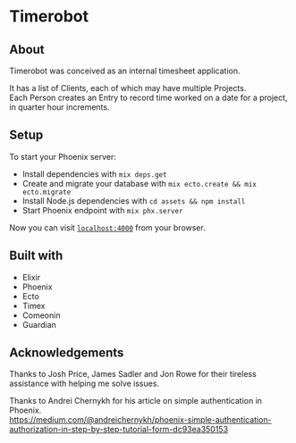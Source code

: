 # Timerobot

## About

Timerobot was conceived as an internal timesheet application.

It has a list of Clients, each of which may have multiple Projects.  
Each Person creates an Entry to record time worked on a date for a project, in quarter hour increments.

## Setup

To start your Phoenix server:

  * Install dependencies with `mix deps.get`
  * Create and migrate your database with `mix ecto.create && mix ecto.migrate`
  * Install Node.js dependencies with `cd assets && npm install`
  * Start Phoenix endpoint with `mix phx.server`

Now you can visit [`localhost:4000`](http://localhost:4000) from your browser.


## Built with

  * Elixir
  * Phoenix
  * Ecto
  * Timex
  * Comeonin
  * Guardian

## Acknowledgements

Thanks to Josh Price, James Sadler and Jon Rowe for their tireless assistance with helping me solve issues.

Thanks to Andrei Chernykh for his article on simple authentication in Phoenix.  
https://medium.com/@andreichernykh/phoenix-simple-authentication-authorization-in-step-by-step-tutorial-form-dc93ea350153
